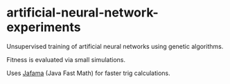 # artificial-neural-network-experiments

Unsupervised training of artificial neural networks using genetic algorithms.

Fitness is evaluated via small simulations.


Uses [Jafama](https://github.com/jeffhain/jafama) (Java Fast Math) for faster trig calculations.
